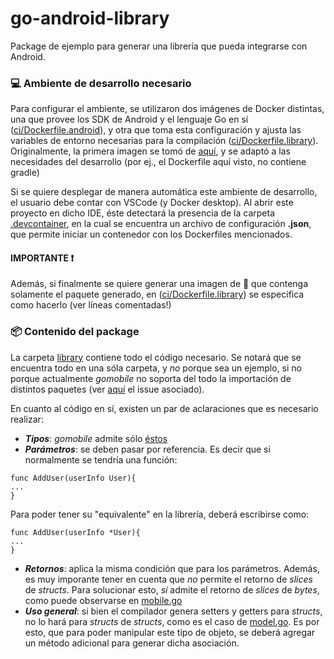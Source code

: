 # go-android-library

Package de ejemplo para generar una librería que pueda integrarse con Android.

### 💻 Ambiente de desarrollo necesario
Para configurar el ambiente, se utilizaron dos imágenes de Docker distintas, una que provee los SDK de Android y el lenguaje Go en sí ([ci/Dockerfile.android](https://github.com/bitlogic/go-android-library/blob/main/ci/Dockerfile.android)), y otra que toma esta configuración y ajusta las variables de entorno necesarias para la compilación ([ci/Dockerfile.library](https://github.com/bitlogic/go-android-library/blob/main/ci/Dockerfile.library)).
Originalmente, la primera imagen se tomó de [aquí](https://github.com/paulaolmedo/go4droid "go4droid"), y se adaptó a las necesidades del desarrollo (por ej., el Dockerfile aquí visto, no contiene gradle)

Si se quiere desplegar de manera automática este ambiente de desarrollo, el usuario debe contar con VSCode (y Docker desktop). Al abrir este proyecto en dicho IDE, éste detectará la presencia de la carpeta [.devcontainer](https://github.com/bitlogic/go-android-library/tree/main/.devcontainer), en la cual se encuentra un archivo de configuración **.json**, que permite iniciar un contenedor con los Dockerfiles mencionados.

#### IMPORTANTE ❗
Además, si finalmente se quiere generar una imagen de 🐳 que contenga solamente el paquete generado, en ([ci/Dockerfile.library](https://github.com/bitlogic/go-android-library/blob/main/ci/Dockerfile.library)) se especifica como hacerlo (ver líneas comentadas!)

### 📦 Contenido del package 
La carpeta [library](https://github.com/bitlogic/go-android-library/tree/main/library) contiene todo el código necesario. Se notará que se encuentra todo en una sóla carpeta, y _no_ porque sea un ejemplo, si no porque actualmente _gomobile_ no soporta del todo la importación de distintos paquetes (ver [aquí](https://github.com/golang/go/issues/39735) el issue asociado).

En cuanto al código en sí, existen un par de aclaraciones que es necesario realizar:

* **_Tipos_**: _gomobile_ admite sólo [éstos](https://pkg.go.dev/golang.org/x/mobile/cmd/gobind#hdr-Type_restrictions)
* **_Parámetros_**: se deben pasar por referencia.
Es decir que si normalmente se tendría una función:

```golang
func AddUser(userInfo User){
...
}
```

Para poder tener su "equivalente" en la librería, deberá escribirse como:
```golang
func AddUser(userInfo *User){
...
}
```
* **_Retornos_**: aplica la misma condición que para los parámetros. Además, es muy imporante tener en cuenta que *no* permite el retorno de _slices_ de _structs_. Para solucionar esto, *sí* admite el retorno de _slices_ de _bytes_, como puede observarse en [mobile.go](https://github.com/bitlogic/go-android-library/blob/bea5b5c78e707497b080200b2c6017e89bfb3f17/library/mobile.go#L29)
* **_Uso general_**: si bien el compilador genera setters y getters para _structs_, no lo hará para _structs_ de _structs_, como es el caso de [model.go](https://github.com/bitlogic/go-android-library/blob/main/library/model.go). Es por esto, que para poder manipular este tipo de objeto, se deberá agregar un método adicional para generar dicha asociación.

